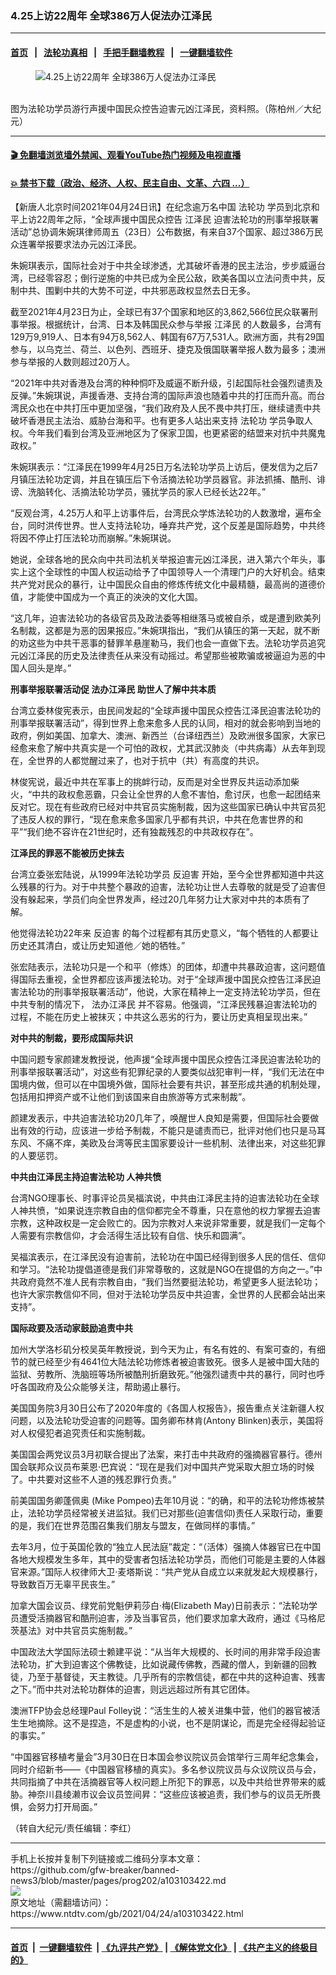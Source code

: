 ### 4.25上访22周年 全球386万人促法办江泽民
------------------------

#### [首页](https://github.com/gfw-breaker/banned-news3/blob/master/README.md) &nbsp;&nbsp;|&nbsp;&nbsp; [法轮功真相](https://github.com/begood0513/basic/blob/master/README.md)  &nbsp;&nbsp;|&nbsp;&nbsp; [手把手翻墙教程](https://github.com/gfw-breaker/guides/wiki)  &nbsp;&nbsp;|&nbsp;&nbsp; [一键翻墙软件](https://github.com/gfw-breaker/nogfw/blob/master/README.md)  



<div><div class="featured_image">
 <figure>
  <img alt="4.25上访22周年 全球386万人促法办江泽民" src="https://i.ntdtv.com/assets/uploads/2021/04/id12901146-2104231239142378-800x450.jpg"/>
 </figure><br/>
 <span class="caption">
  图为法轮功学员游行声援中国民众控告迫害元凶江泽民，资料照。（陈柏州／大纪元）
 </span>
</div>
</div><hr/>

#### [ 🎬  免翻墙浏览墙外禁闻、观看YouTube热门视频及电视直播](https://github.com/gfw-breaker/HelloWorld)

#### [ 💥  禁书下载（政治、经济、人权、民主自由、文革、六四 ...）](https://github.com/gfw-breaker/books/blob/master/README.md)

<div><div class="post_content" itemprop="articleBody">
 <p>
  【新唐人北京时间2021年04月24日讯】在纪念逾万名中国
  <ok href="https://www.ntdtv.com/gb/法轮功.htm">
   法轮功
  </ok>
  学员到北京和平上访22周年之际，“全球声援中国民众控告
  <ok href="https://www.ntdtv.com/gb/江泽民.htm">
   江泽民
  </ok>
  迫害法轮功的刑事举报联署活动”总协调朱婉琪律师周五（23日）公布数据，有来自37个国家、超过386万民众连署举报要求法办元凶江泽民。
 </p>
 <p>
  朱婉琪表示，国际社会对于中共全球渗透，尤其破坏香港的民主法治，步步威逼台湾，已经零容忍；倒行逆施的中共已成为全民公敌，欧美各国以立法问责中共，反制中共、围剿中共的大势不可逆，中共邪恶政权显然去日无多。
 </p>
 <p>
  截至2021年4月23日为止，全球已有37个国家和地区的3,862,566位民众联署刑事举报。根据统计，台湾、日本及韩国民众参与举报
  <ok href="https://www.ntdtv.com/gb/江泽民.htm">
   江泽民
  </ok>
  的人数最多，台湾有129万9,919人、日本有94万8,562人、韩国有67万7,531人。欧洲方面，共有29国参与，以乌克兰、荷兰、以色列、西班牙、捷克及俄国联署举报人数为最多；澳洲参与举报的人数则超过20万人。
 </p>
 <p>
  “2021年中共对香港及台湾的种种恫吓及威逼不断升级，引起国际社会强烈谴责及反弹。”朱婉琪说，声援香港、支持台湾的国际声浪也随着中共的打压而升高。而台湾民众也在中共打压中更加坚强，“我们政府及人民不畏中共打压，继续谴责中共破坏香港民主法治、威胁台海和平。也有更多人站出来支持
  <ok href="https://www.ntdtv.com/gb/法轮功.htm">
   法轮功
  </ok>
  学员争取人权。今年我们看到台湾及亚洲地区为了保家卫国，也更紧密的结盟来对抗中共魔鬼政权。”
 </p>
 <p>
  朱婉琪表示：“江泽民在1999年4月25日万名法轮功学员上访后，便发信为之后7月镇压法轮功定调，并且在镇压后下令活摘法轮功学员器官。非法抓捕、酷刑、诽谤、洗脑转化、活摘法轮功学员，骚扰学员的家人已经长达22年。”
 </p>
 <p>
  “反观台湾，4.25万人和平上访事件后，台湾民众学炼法轮功的人数激增，遍布全台，同时洪传世界。世人支持法轮功，唾弃共产党，这个反差是国际趋势，中共终将因不停止打压法轮功而崩解。”朱婉琪说。
 </p>
 <p>
  她说，全球各地的民众向中共司法机关举报迫害元凶江泽民，进入第六个年头，事实上这个全球性的中国人权运动给予了中国领导人一个清理门户的大好机会。结束共产党对民众的暴行，让中国民众自由的修炼传统文化中最精髓，最高尚的道德价值，才能使中国成为一个真正的泱泱的文化大国。
 </p>
 <p>
  “这几年，迫害法轮功的各级官员及政法委等相继落马或被自杀，或是遭到欧美列名制裁，这都是为恶的因果报应。”朱婉琪指出，“我们从镇压的第一天起，就不断的劝这些为中共干恶事的替罪羊悬崖勒马，我们也会一直做下去。法轮功学员追究元凶江泽民的历史及法律责任从来没有动摇过。希望那些被欺骗或被逼迫为恶的中国人回头是岸。”
 </p>
 <p>
  <strong>
   刑事举报联署活动促
   <ok href="https://www.ntdtv.com/gb/法办江泽民.htm">
    法办江泽民
   </ok>
   助世人了解中共本质
  </strong>
 </p>
 <p>
  台湾立委林俊宪表示，由民间发起的“全球声援中国民众控告江泽民迫害法轮功的刑事举报联署活动”，得到世界上愈来愈多人民的认同，相对的就会影响到当地的政府，例如美国、加拿大、澳洲、新西兰（台译纽西兰）及欧洲很多国家，大家已经愈来愈了解中共真实是一个可怕的政权，尤其武汉肺炎（中共病毒）从去年到现在，全世界的人都觉醒过来了，也对于抗中（共）有高度的共识。
 </p>
 <p>
  林俊宪说，最近中共在军事上的挑衅行动，反而是对全世界反共运动添加柴火，“中共的政权愈恶霸，只会让全世界的人愈不害怕，愈讨厌，也愈一起团结来反对它。现在有些政府已经对中共官员实施制裁，因为这些国家已确认中共官员犯了违反人权的罪行，“现在愈来愈多国家几乎都有共识，中共在危害世界的和平”“我们绝不容许在21世纪时，还有独裁残忍的中共政权存在”。
 </p>
 <p>
  <strong>
   江泽民的罪恶不能被历史抹去
  </strong>
 </p>
 <p>
  台湾立委张宏陆说，从1999年法轮功学员
  <ok href="https://www.ntdtv.com/gb/反迫害.htm">
   反迫害
  </ok>
  开始，至今全世界都知道中共这么残暴的行为。对于中共整个暴政的迫害，法轮功让世人去尊敬的就是受了迫害但没有躲起来，学员们向全世界发声，经过20几年努力让大家对中共的本质有了解。
 </p>
 <p>
  他觉得法轮功22年来
  <ok href="https://www.ntdtv.com/gb/反迫害.htm">
   反迫害
  </ok>
  的每个过程都有其历史意义，“每个牺牲的人都要让历史还其清白，或让历史知道他／她的牺牲。”
 </p>
 <p>
  张宏陆表示，法轮功只是一个和平（修炼）的团体，却遭中共暴政迫害，这问题值得国际去重视，全世界都应该声援法轮功。对于“全球声援中国民众控告江泽民迫害法轮功的刑事举报联署活动”，他说，大家在精神上一定支持法轮功学员，但在中共专制的情况下，
  <ok href="https://www.ntdtv.com/gb/法办江泽民.htm">
   法办江泽民
  </ok>
  并不容易。他强调，“江泽民残暴迫害法轮功的过程，不能在历史上被抹灭；中共这么恶劣的行为，要让历史真相呈现出来。”
 </p>
 <p>
  <strong>
   对中共的制裁，要形成国际共识
  </strong>
 </p>
 <p>
  中国问题专家颜建发教授说，他声援“全球声援中国民众控告江泽民迫害法轮功的刑事举报联署活动”，对这些有犯罪纪录的人要类似战犯审判一样，“我们无法在中国境内做，但可以在中国境外做，国际社会要有共识，甚至形成共通的机制处理，包括用扣押资产或不让他们到该国来自由旅游等方式来制裁”。
 </p>
 <p>
  颜建发表示，中共迫害法轮功20几年了，唤醒世人良知是需要，但国际社会要做出有效的行动，应该进一步给予制裁，不能只是谴责而已，批评对他们也只是马耳东风、不痛不痒，美欧及台湾等民主国家要设计一些机制、法律出来，对这些犯罪的人要惩罚。
 </p>
 <p>
  <strong>
   中共由江泽民主持迫害法轮功 人神共愤
  </strong>
 </p>
 <p>
  台湾NGO理事长、时事评论员吴福滨说，中共由江泽民主持的迫害法轮功在全球人神共愤，“如果说连宗教自由的信仰都完全不尊重，只在意他的权力掌握去迫害宗教，这种政权是一定会败亡的。因为宗教对人来说非常重要，就是我们一定每个人需要有宗教信仰，才会活得生活比较有自信、快乐和圆满”。
 </p>
 <p>
  吴福滨表示，在江泽民没有迫害前，法轮功在中国已经得到很多人民的信任、信仰和学习。“法轮功提倡道德是我们非常尊敬的，这就是NGO在提倡的方向之一。”中共政府竟然不准人民有宗教自由，“我们当然要挺法轮功，希望更多人挺法轮功；也许大家宗教信仰不同，但对于法轮功学员反中共迫害，全世界的人民都会站出来支持”。
 </p>
 <p>
  <strong>
   国际政要及活动家鼓励追责中共
  </strong>
 </p>
 <p>
  加州大学洛杉矶分校吴英年教授说，到今天为止，有名有姓的、有案可查的，有细节的就已经至少有4641位大陆法轮功修炼者被迫害致死。很多人是被中国大陆的监狱、劳教所、洗脑班等场所被酷刑折磨致死。”他强烈谴责中共的暴行，同时也呼吁各国政府及公众能够关注，帮助遏止暴行。
 </p>
 <p>
  美国国务院3月30日公布了2020年度的《各国人权报告》，报告重点关注新疆人权问题，以及法轮功受迫害的问题等。国务卿布林肯(Antony Blinken)表示，美国将对人权侵犯者追究责任和实施制裁。
 </p>
 <p>
  美国国会两党议员3月初联合提出了法案，来打击中共政府的强摘器官暴行。德州国会联邦众议员布莱恩·巴宾说：“现在是我们对中国共产党采取大胆立场的时候了。中共要对这些不人道的残忍罪行负责。”
 </p>
 <p>
  前美国国务卿蓬佩奥 (Mike Pompeo)去年10月说：“的确，和平的法轮功修炼被禁止，法轮功学员经常被关进监狱。我们已对那些(迫害信仰)责任人采取行动，重要的是，我们在世界范围召集我们朋友与盟友，在做同样的事情。”
 </p>
 <p>
  去年3月，位于英国伦敦的“独立人民法庭”裁定：“（活体）强摘人体器官已在中国各地大规模发生多年，其中的受害者包括法轮功学员，而他们可能是主要的人体器官来源。”国际人权律师大卫·麦塔斯说：“共产党从自成立以来就发起大规模暴行，导致数百万无辜平民丧生。”
 </p>
 <p>
  加拿大国会议员、绿党前党魁伊莉莎白‧梅(Elizabeth May)日前表示：“法轮功学员遭受活摘器官和酷刑迫害，涉及当事官员，他们要求加拿大政府，通过《马格尼茨基法》对中共官员实施制裁。”
 </p>
 <p>
  中国政法大学国际法硕士赖建平说：“从当年大规模的、长时间的用非常手段迫害法轮功，扩大到迫害这个佛教徒，比如说藏传佛教，西藏的僧人，到新疆的回教徒，乃至于基督徒，天主教徒。几乎所有的宗教信徒，都在中共的这种迫害、残害之下。”而中共对法轮功群体的迫害，则远远超过所有其它团体。
 </p>
 <p>
  澳洲TFP协会总经理Paul Folley说：“活生生的人被关进集中营，他们的器官被活生生地摘除。这不是捏造，不是虚构的小说，也不是阴谋论，而是完全经得起验证的事实。”
 </p>
 <p>
  “中国器官移植考量会”3月30日在日本国会参议院议员会馆举行三周年纪念集会，同时介绍新书——《中国器官移植的真实》。多名参议院议员与众议院议员与会，共同指摘了中共在活摘器官等人权问题上所犯下的罪恶，以及中共给世界带来的威胁。神奈川县绫濑市议会议员笠间昇：“这些应该被追责，我们参与的议员无所畏惧，会努力打开局面。”
 </p>
 <p>
  （转自大纪元/责任编辑：李红）
 </p>
 <div class="single_ad">
 </div>
</div>
</div>
<hr/>
手机上长按并复制下列链接或二维码分享本文章：<br/>
https://github.com/gfw-breaker/banned-news3/blob/master/pages/prog202/a103103422.md <br/>
<a href='https://github.com/gfw-breaker/banned-news3/blob/master/pages/prog202/a103103422.md'><img src='https://github.com/gfw-breaker/banned-news3/blob/master/pages/prog202/a103103422.md.png'/></a> <br/>
原文地址（需翻墙访问）：https://www.ntdtv.com/gb/2021/04/24/a103103422.html


------------------------
#### [首页](https://github.com/gfw-breaker/banned-news3/blob/master/README.md) &nbsp;|&nbsp; [一键翻墙软件](https://github.com/gfw-breaker/nogfw/blob/master/README.md) &nbsp;| [《九评共产党》](https://github.com/gfw-breaker/9ping.md/blob/master/README.md#九评之一评共产党是什么) | [《解体党文化》](https://github.com/gfw-breaker/jtdwh.md/blob/master/README.md) | [《共产主义的终极目的》](https://github.com/gfw-breaker/gczydzjmd.md/blob/master/README.md)


<img src='http://gfw-breaker.win/banned-news3/pages/prog202/a103103422.md' width='0px' height='0px'/>